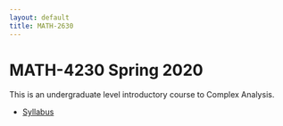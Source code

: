 ```yaml
---
layout: default
title: MATH-2630
---
```


# MATH-4230 Spring 2020

This is an undergraduate level introductory course to Complex Analysis.

* [Syllabus](syllabus/)
